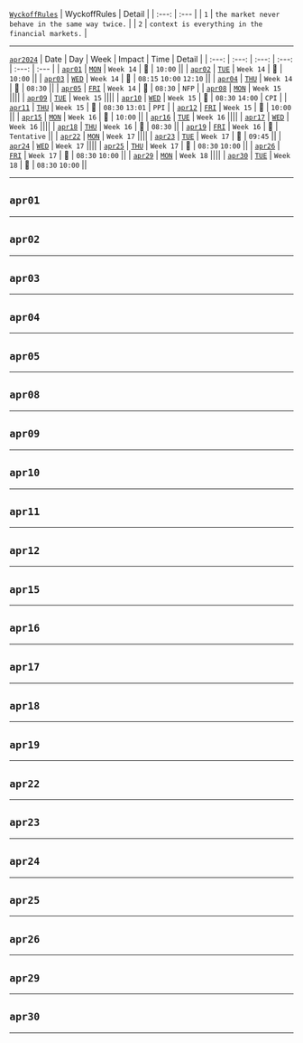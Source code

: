[`WyckoffRules`](https://medium.com/@Blocksavant/composite-man-ca18c9d2d5a5)
| WyckoffRules | Detail |
| :---: | :--- |
| `1` | `the market never behave in the same way twice.`   |
| `2` | `context is everything in the financial markets.`  |
___    
[`apr2024`](https://www.forexfactory.com/calendar?month=apr.2024)
| Date | Day | Week | Impact | Time | Detail | 
| :---: | :---: | :---: | :---: | :---: | :--- |
| [`apr01`](#apr01) | [`MON`](https://www.forexfactory.com/calendar?day=apr01.2024) | `Week 14` | 🔴 | `10:00`  ||
| [`apr02`](#apr02) | [`TUE`](https://www.forexfactory.com/calendar?day=apr02.2024) | `Week 14` | 🔴 | `10:00`  ||
| [`apr03`](#apr03) | [`WED`](https://www.forexfactory.com/calendar?day=apr03.2024) | `Week 14` | 🔴 | `08:15` `10:00` `12:10` ||
| [`apr04`](#apr04) | [`THU`](https://www.forexfactory.com/calendar?day=apr04.2024) | `Week 14` | 🔴 | `08:30`  ||
| [`apr05`](#apr05) | [`FRI`](https://www.forexfactory.com/calendar?day=apr05.2024) | `Week 14` | 🔴 | `08:30`  |  `NFP` |
| [`apr08`](#mar08) | [`MON`](https://www.forexfactory.com/calendar?day=apr08.2024) | `Week 15` ||||
| [`apr09`](#mar09) | [`TUE`](https://www.forexfactory.com/calendar?day=apr09.2024) | `Week 15` ||||
| [`apr10`](#apr10) | [`WED`](https://www.forexfactory.com/calendar?day=apr10.2024) | `Week 15` | 🔴 | `08:30` `14:00` | `CPI` |
| [`apr11`](#apr11) | [`THU`](https://www.forexfactory.com/calendar?day=apr11.2024) | `Week 15` | 🔴 | `08:30` `13:01` | `PPI` |
| [`apr12`](#apr12) | [`FRI`](https://www.forexfactory.com/calendar?day=apr12.2024) | `Week 15` | 🔴 | `10:00`  ||
| [`apr15`](#apr15) | [`MON`](https://www.forexfactory.com/calendar?day=apr15.2024) | `Week 16` | 🔴 | `10:00`  ||
| [`apr16`](#mar16) | [`TUE`](https://www.forexfactory.com/calendar?day=apr16.2024) | `Week 16` ||||
| [`apr17`](#mar17) | [`WED`](https://www.forexfactory.com/calendar?day=apr17.2024) | `Week 16` ||||
| [`apr18`](#apr18) | [`THU`](https://www.forexfactory.com/calendar?day=apr18.2024) | `Week 16` | 🔴 | `08:30` ||
| [`apr19`](#apr19) | [`FRI`](https://www.forexfactory.com/calendar?day=apr19.2024) | `Week 16` | 🔴 | `Tentative`  ||
| [`apr22`](#mar22) | [`MON`](https://www.forexfactory.com/calendar?day=apr22.2024) | `Week 17` ||||
| [`apr23`](#apr23) | [`TUE`](https://www.forexfactory.com/calendar?day=apr23.2024) | `Week 17` | 🔴 | `09:45`  ||
| [`apr24`](#mar24) | [`WED`](https://www.forexfactory.com/calendar?day=apr24.2024) | `Week 17` ||||
| [`apr25`](#apr25) | [`THU`](https://www.forexfactory.com/calendar?day=apr25.2024) | `Week 17` | 🔴 | `08:30` `10:00` ||
| [`apr26`](#apr26) | [`FRI`](https://www.forexfactory.com/calendar?day=apr26.2024) | `Week 17` | 🔴 | `08:30` `10:00` ||
| [`apr29`](#mar29) | [`MON`](https://www.forexfactory.com/calendar?day=apr29.2024) | `Week 18` ||||
| [`apr30`](#apr30) | [`TUE`](https://www.forexfactory.com/calendar?day=apr30.2024) | `Week 18` | 🔴 | `08:30` `10:00` ||
___    
## `apr01`
___    
## `apr02`
___    
## `apr03`
___    
## `apr04`
___    
## `apr05`
___    
## `apr08`
___    
## `apr09`
___    
## `apr10`
___    
## `apr11`
___    
## `apr12`
___    
## `apr15`
___    
## `apr16`
___    
## `apr17`
___    
## `apr18`
___    
## `apr19`
___    
## `apr22`
___    
## `apr23`
___    
## `apr24`
___    
## `apr25`
___    
## `apr26`
___    
## `apr29`
___    
## `apr30`
___    
